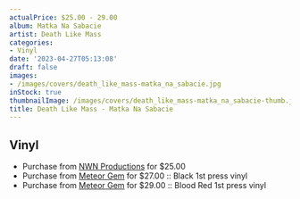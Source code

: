 ```yaml
---
actualPrice: $25.00 - 29.00
album: Matka Na Sabacie
artist: Death Like Mass
categories:
- Vinyl
date: '2023-04-27T05:13:08'
draft: false
images:
- /images/covers/death_like_mass-matka_na_sabacie.jpg
inStock: true
thumbnailImage: /images/covers/death_like_mass-matka_na_sabacie-thumb.jpg
title: Death Like Mass - Matka Na Sabacie
---
```


## Vinyl
* Purchase from [NWN Productions](http://shop.nwnprod.com/index.php?route=product/product&path=75&product_id=14797&sort=pd.name&order=ASC) for $25.00
* Purchase from [Meteor Gem](https://meteor-gem.com/products/death-like-mass-matka-na-sabacie-lp) for $27.00 :: Black 1st press vinyl
* Purchase from [Meteor Gem](https://meteor-gem.com/products/death-like-mass-matka-na-sabacie-lp) for $29.00 :: Blood Red 1st press vinyl
